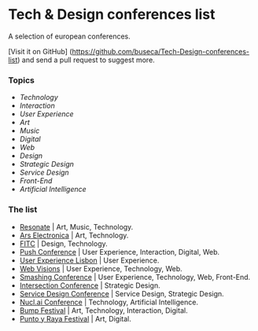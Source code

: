 # Tech & Design conferences list
A selection of european conferences.

[Visit it on GitHub] (https://github.com/buseca/Tech-Design-conferences-list) and send a pull request to suggest more.

### Topics

  - *Technology*
  - *Interaction*
  - *User Experience*
  - *Art*
  - *Music*
  - *Digital*
  - *Web*
  - *Design*
  - *Strategic Design*
  - *Service Design*
  - *Front-End*
  - *Artificial Intelligence*

### The list

- [Resonate](http://resonate.io/) | Art, Music, Technology.
- [Ars Electronica](http://www.aec.at/) | Art, Technology.
- [FITC](http://fitc.ca/) | Design, Technology.
- [Push Conference](http://push-conference.com/) | User Experience, Interaction, Digital, Web.
- [User Experience Lisbon](https://www.ux-lx.com/) | User Experience.
- [Web Visions](http://www.webvisionsevent.com/) | User Experience, Technology, Web.
- [Smashing Conference](http://smashingconf.com/) | User Experience, Technology, Web, Front-End.
- [Intersection Conference](http://2016.intersectionconf.com/) | Strategic Design.
- [Service Design Conference](https://www.service-design-network.org) | Service Design, Strategic Design.
- [Nucl.ai Conference](http://events.nucl.ai/) | Technology, Artificial Intelligence.
- [Bump Festival](http://bump-festival.be) | Art, Technology, Interaction, Digital.
- [Punto y Raya Festival](http://www.puntoyrayafestival.com/en/index.php) | Art, Digital.

